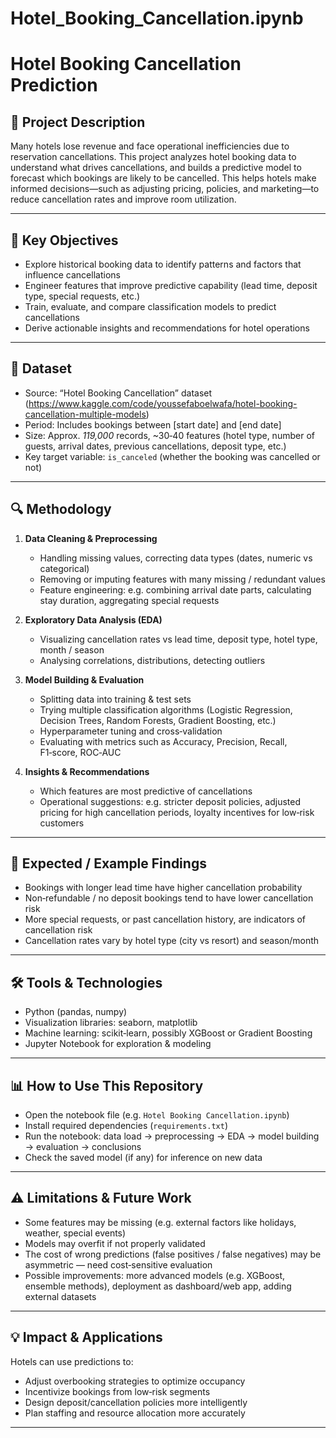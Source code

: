 # Hotel_Booking_Cancellation.ipynb

# Hotel Booking Cancellation Prediction

## 📘 Project Description

Many hotels lose revenue and face operational inefficiencies due to reservation cancellations. This project analyzes hotel booking data to understand what drives cancellations, and builds a predictive model to forecast which bookings are likely to be cancelled. This helps hotels make informed decisions—such as adjusting pricing, policies, and marketing—to reduce cancellation rates and improve room utilization.

---

## 🎯 Key Objectives

* Explore historical booking data to identify patterns and factors that influence cancellations
* Engineer features that improve predictive capability (lead time, deposit type, special requests, etc.)
* Train, evaluate, and compare classification models to predict cancellations
* Derive actionable insights and recommendations for hotel operations

---

## 📂 Dataset

* Source: “Hotel Booking Cancellation” dataset (https://www.kaggle.com/code/youssefaboelwafa/hotel-booking-cancellation-multiple-models)
* Period: Includes bookings between \[start date] and \[end date]
* Size: Approx. *119,000* records, \~30‑40 features (hotel type, number of guests, arrival dates, previous cancellations, deposit type, etc.)
* Key target variable: `is_canceled` (whether the booking was cancelled or not)

---

## 🔍 Methodology

1. **Data Cleaning & Preprocessing**

   * Handling missing values, correcting data types (dates, numeric vs categorical)
   * Removing or imputing features with many missing / redundant values
   * Feature engineering: e.g. combining arrival date parts, calculating stay duration, aggregating special requests

2. **Exploratory Data Analysis (EDA)**

   * Visualizing cancellation rates vs lead time, deposit type, hotel type, month / season
   * Analysing correlations, distributions, detecting outliers

3. **Model Building & Evaluation**

   * Splitting data into training & test sets
   * Trying multiple classification algorithms (Logistic Regression, Decision Trees, Random Forests, Gradient Boosting, etc.)
   * Hyperparameter tuning and cross‑validation
   * Evaluating with metrics such as Accuracy, Precision, Recall, F1‑score, ROC‑AUC

4. **Insights & Recommendations**

   * Which features are most predictive of cancellations
   * Operational suggestions: e.g. stricter deposit policies, adjusted pricing for high cancellation periods, loyalty incentives for low‑risk customers

---

## 🧮 Expected / Example Findings

* Bookings with longer lead time have higher cancellation probability
* Non‑refundable / no deposit bookings tend to have lower cancellation risk
* More special requests, or past cancellation history, are indicators of cancellation risk
* Cancellation rates vary by hotel type (city vs resort) and season/month

---

## 🛠 Tools & Technologies

* Python (pandas, numpy)
* Visualization libraries: seaborn, matplotlib
* Machine learning: scikit‑learn, possibly XGBoost or Gradient Boosting
* Jupyter Notebook for exploration & modeling

---

## 📊 How to Use This Repository

* Open the notebook file (e.g. `Hotel Booking Cancellation.ipynb`)
* Install required dependencies (`requirements.txt`)
* Run the notebook: data load → preprocessing → EDA → model building → evaluation → conclusions
* Check the saved model (if any) for inference on new data

---

## ⚠ Limitations & Future Work

* Some features may be missing (e.g. external factors like holidays, weather, special events)
* Models may overfit if not properly validated
* The cost of wrong predictions (false positives / false negatives) may be asymmetric — need cost‐sensitive evaluation
* Possible improvements: more advanced models (e.g. XGBoost, ensemble methods), deployment as dashboard/web app, adding external datasets

---

## 💡 Impact & Applications

Hotels can use predictions to:

* Adjust overbooking strategies to optimize occupancy
* Incentivize bookings from low‑risk segments
* Design deposit/cancellation policies more intelligently
* Plan staffing and resource allocation more accurately

---

